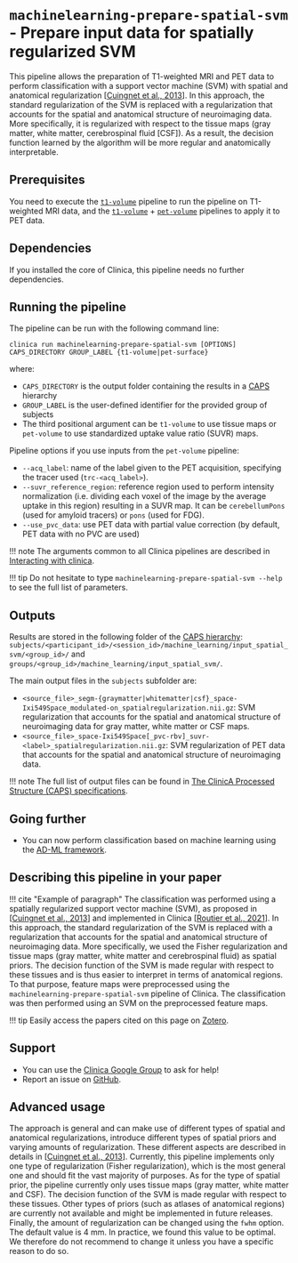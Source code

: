# `machinelearning-prepare-spatial-svm` - Prepare input data for spatially regularized SVM

This pipeline allows the preparation of T1-weighted MRI and PET data to perform classification with a support vector machine (SVM) with spatial and anatomical regularization [[Cuingnet et al., 2013](https://doi.org/10.1109/TPAMI.2012.142)].
In this approach, the standard regularization of the SVM is replaced with a regularization that accounts for the spatial and anatomical structure of neuroimaging data.
More specifically, it is regularized with respect to the tissue maps (gray matter, white matter, cerebrospinal fluid [CSF]).
As a result, the decision function learned by the algorithm will be more regular and anatomically interpretable.

## Prerequisites

You need to execute the [`t1-volume`](../T1_Volume) pipeline to run the pipeline on T1-weighted MRI data, and the [`t1-volume`](../T1_Volume) + [`pet-volume`](../PET_Volume) pipelines to apply it to PET data.

## Dependencies

If you installed the core of Clinica, this pipeline needs no further dependencies.

## Running the pipeline

The pipeline can be run with the following command line:

```shell
clinica run machinelearning-prepare-spatial-svm [OPTIONS] CAPS_DIRECTORY GROUP_LABEL {t1-volume|pet-surface}
```

where:

- `CAPS_DIRECTORY` is the output folder containing the results in a [CAPS](../../CAPS/Introduction) hierarchy
- `GROUP_LABEL` is the user-defined identifier for the provided group of subjects
- The third positional argument can be `t1-volume` to use tissue maps or `pet-volume` to use standardized uptake value ratio (SUVR) maps.

Pipeline options if you use inputs from the `pet-volume` pipeline:

- `--acq_label`: name of the label given to the PET acquisition, specifying the tracer used (`trc-<acq_label>`).
- `--suvr_reference_region`: reference region used to perform intensity normalization
(i.e. dividing each voxel of the image by the average uptake in this region) resulting in a SUVR map.
It can be `cerebellumPons` (used for amyloid tracers) or `pons` (used for FDG).
- `--use_pvc_data`: use PET data with partial value correction (by default, PET data with no PVC are used)

!!! note
    The arguments common to all Clinica pipelines are described in [Interacting with clinica](../../InteractingWithClinica).

!!! tip
    Do not hesitate to type `machinelearning-prepare-spatial-svm --help` to see the full list of parameters.

## Outputs

Results are stored in the following folder of the
[CAPS hierarchy](../../CAPS/Specifications/#machinelearning-prepare-spatial-svm-prepare-input-data-for-spatially-regularized-svm):
`subjects/<participant_id>/<session_id>/machine_learning/input_spatial_svm/<group_id>/`
and `groups/<group_id>/machine_learning/input_spatial_svm/`.

The main output files in the `subjects` subfolder are:

- `<source_file>_segm-{graymatter|whitematter|csf}_space-Ixi549Space_modulated-on_spatialregularization.nii.gz`:
SVM regularization that accounts for the spatial and anatomical structure of neuroimaging data for gray matter, white matter or CSF maps.
- `<source_file>_space-Ixi549Space[_pvc-rbv]_suvr-<label>_spatialregularization.nii.gz`:
SVM regularization of PET data that accounts for the spatial and anatomical structure of neuroimaging data.

!!! note
    The full list of output files can be found in [The ClinicA Processed Structure (CAPS) specifications](../../CAPS/Specifications/#machinelearning-prepare-spatial-svm-prepare-input-data-for-spatially-regularized-svm).

## Going further

- You can now perform classification based on machine learning using the [AD-ML framework](https://github.com/aramis-lab/AD-ML).

## Describing this pipeline in your paper

!!! cite "Example of paragraph"
    The classification was performed using a spatially regularized support vector machine (SVM), as proposed in [[Cuingnet et al., 2013](https://doi.org/10.1109/TPAMI.2012.142)] and implemented in Clinica
    [[Routier et al., 2021](https://doi.org/10.3389/fninf.2021.689675)].
    In this approach, the standard regularization of the SVM is replaced with a regularization that accounts for the spatial and anatomical structure of neuroimaging data.
    More specifically, we used the Fisher regularization and tissue maps (gray matter, white matter and cerebrospinal fluid) as spatial priors.
    The decision function of the SVM is made regular with respect to these tissues and is thus easier to interpret in terms of anatomical regions.
    To that purpose, feature maps were preprocessed using the `machinelearning-prepare-spatial-svm` pipeline of Clinica.
    The classification was then performed using an SVM on the preprocessed feature maps.

!!! tip
    Easily access the papers cited on this page on [Zotero](https://www.zotero.org/groups/1517933/aramis_clinica/items/collectionKey/78RQYITS).

## Support

- You can use the [Clinica Google Group](https://groups.google.com/forum/#!forum/clinica-user) to ask for help!
- Report an issue on [GitHub](https://github.com/aramis-lab/clinica/issues).

## Advanced usage

The approach is general and can make use of different types of spatial and anatomical regularizations, introduce different types of spatial priors and varying amounts of regularization.
These different aspects are described in details in [[Cuingnet et al., 2013](https://doi.org/10.1109/TPAMI.2012.142)].
Currently, this pipeline implements only one type of regularization (Fisher regularization), which is the most general one and should fit the vast majority of purposes.
As for the type of spatial prior, the pipeline currently only uses tissue maps (gray matter, white matter and CSF).
The decision function of the SVM is made regular with respect to these tissues.
Other types of priors (such as atlases of anatomical regions) are currently not available and might be implemented in future releases.
Finally, the amount of regularization can be changed using the `fwhm` option.
The default value is 4 mm.
In practice, we found this value to be optimal.
We therefore do not recommend to change it unless you have a specific reason to do so.
